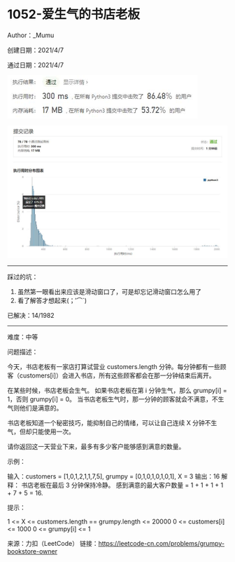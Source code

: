 # 1052-爱生气的书店老板

Author：_Mumu

创建日期：2021/4/7

通过日期：2021/4/7

![](https://github.com/Mumulhy/LeetCode/blob/master/1052-爱生气的书店老板/通过截图2.jpg)

![](https://github.com/Mumulhy/LeetCode/blob/master/1052-爱生气的书店老板/通过截图1.jpg)

*****

踩过的坑：

1. 虽然第一眼看出来应该是滑动窗口了，可是却忘记滑动窗口怎么用了
2. 看了解答才想起来(；′⌒`)

已解决：14/1982

*****

难度：中等

问题描述：

今天，书店老板有一家店打算试营业 customers.length 分钟。每分钟都有一些顾客（customers[i]）会进入书店，所有这些顾客都会在那一分钟结束后离开。

在某些时候，书店老板会生气。 如果书店老板在第 i 分钟生气，那么 grumpy[i] = 1，否则 grumpy[i] = 0。 当书店老板生气时，那一分钟的顾客就会不满意，不生气则他们是满意的。

书店老板知道一个秘密技巧，能抑制自己的情绪，可以让自己连续 X 分钟不生气，但却只能使用一次。

请你返回这一天营业下来，最多有多少客户能够感到满意的数量。


示例：

输入：customers = [1,0,1,2,1,1,7,5], grumpy = [0,1,0,1,0,1,0,1], X = 3
输出：16
解释：
书店老板在最后 3 分钟保持冷静。
感到满意的最大客户数量 = 1 + 1 + 1 + 1 + 7 + 5 = 16.


提示：

1 <= X <= customers.length == grumpy.length <= 20000
0 <= customers[i] <= 1000
0 <= grumpy[i] <= 1

来源：力扣（LeetCode）
链接：https://leetcode-cn.com/problems/grumpy-bookstore-owner